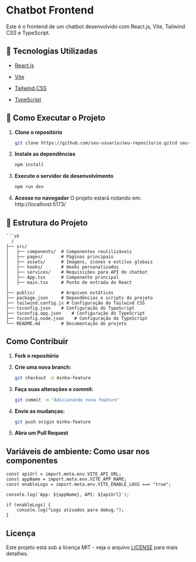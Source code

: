 # Chatbot Frontend

Este é o frontend de um chatbot desenvolvido com React.js, Vite, Tailwind CSS e TypeScript.

## 🔗 Tecnologias Utilizadas

* [React.js](https://react.dev/)

* [Vite](https://vite.dev/)

* [Tailwind CSS](https://tailwindcss.com/)

* [TypeScript](https://www.typescriptlang.org/)

## 🔗 Como Executar o Projeto

1. **Clone o repositório**
    ```sh
    git clone https://github.com/seu-usuario/seu-repositorio.gitcd seu-repositorio
 
2. **Instale as dependências**
    ```sh
    npm install

3. **Execute o servidor de desenvolvimento**
    ```hs
    npm run dev

4. **Acesse no navegador** O projeto estará rodando em:
    http://localhost:5173/

## 🔗 Estrutura do Projeto

    ```sh
      /
    ├── src/
    │   ├── components/  # Componentes reutilizáveis
    │   ├── pages/       # Páginas principais
    │   ├── assets/      # Imagens, ícones e estilos globais
    │   ├── hooks/       # Hooks personalizados
    │   ├── services/    # Requisições para API do chatbot
    │   ├── App.tsx      # Componente principal
    │   ├── main.tsx     # Ponto de entrada do React
    │
    ├── public/          # Arquivos estáticos
    ├── package.json     # Dependências e scripts do projeto
    ├── tailwind.config.js # Configuração do Tailwind CSS
    ├── tsconfig.json    # Configuração do TypeScript
    ├── tsconfig.app.json    # Configuração do TypeScript
    ├── tsconfig.node.json    # Configuração do TypeScript
    └── README.md        # Documentação do projeto


## Como Contribuir 

1. **Fork o repositório**

2. **Crie uma nova branch:**
    ```sh
    git checkout -b minha-feature

3. **Faça suas alterações e commit:**
    ```sh
    git commit -m "Adicionando nova feature"

4. **Envie as mudanças:**
    ```sh
    git push origin minha-feature

5. **Abra um Pull Request**

## Variáveis de ambiente: Como usar nos componentes
    const apiUrl = import.meta.env.VITE_API_URL;
    const appName = import.meta.env.VITE_APP_NAME;
    const enableLogs = import.meta.env.VITE_ENABLE_LOGS === "true";

    console.log(`App: ${appName}, API: ${apiUrl}`);

    if (enableLogs) {
        console.log("Logs ativados para debug.");
    }

## Licença

Este projeto está sob a licença MIT - veja o arquivo [LICENSE](https://github.com/Plamedi-Pindi/chatbot/blob/master/LICENSE) para mais detalhes.

